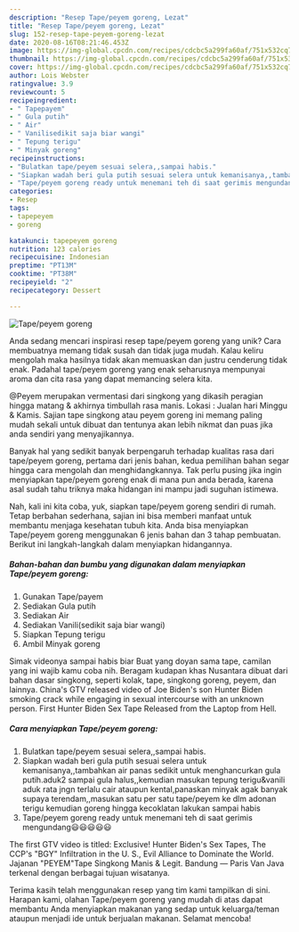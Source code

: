 ```yaml
---
description: "Resep Tape/peyem goreng, Lezat"
title: "Resep Tape/peyem goreng, Lezat"
slug: 152-resep-tape-peyem-goreng-lezat
date: 2020-08-16T08:21:46.453Z
image: https://img-global.cpcdn.com/recipes/cdcbc5a299fa60af/751x532cq70/tapepeyem-goreng-foto-resep-utama.jpg
thumbnail: https://img-global.cpcdn.com/recipes/cdcbc5a299fa60af/751x532cq70/tapepeyem-goreng-foto-resep-utama.jpg
cover: https://img-global.cpcdn.com/recipes/cdcbc5a299fa60af/751x532cq70/tapepeyem-goreng-foto-resep-utama.jpg
author: Lois Webster
ratingvalue: 3.9
reviewcount: 5
recipeingredient:
- " Tapepayem"
- " Gula putih"
- " Air"
- " Vanilisedikit saja biar wangi"
- " Tepung terigu"
- " Minyak goreng"
recipeinstructions:
- "Bulatkan tape/peyem sesuai selera,,sampai habis."
- "Siapkan wadah beri gula putih sesuai selera untuk kemanisanya,,tambahkan air panas sedikit untuk menghancurkan gula putih.aduk2 sampai gula halus,,kemudian masukan tepung terigu&amp;vanili aduk rata jngn terlalu cair ataupun kental,panaskan minyak agak banyak supaya terendam,,masukan satu per satu tape/peyem ke dlm adonan terigu kemudian goreng hingga kecoklatan lakukan sampai habis"
- "Tape/peyem goreng ready untuk menemani teh di saat gerimis mengundang😃😃😃😃😃"
categories:
- Resep
tags:
- tapepeyem
- goreng

katakunci: tapepeyem goreng 
nutrition: 123 calories
recipecuisine: Indonesian
preptime: "PT13M"
cooktime: "PT38M"
recipeyield: "2"
recipecategory: Dessert

---
```



![Tape/peyem goreng](https://img-global.cpcdn.com/recipes/cdcbc5a299fa60af/751x532cq70/tapepeyem-goreng-foto-resep-utama.jpg)

Anda sedang mencari inspirasi resep tape/peyem goreng yang unik? Cara membuatnya memang tidak susah dan tidak juga mudah. Kalau keliru mengolah maka hasilnya tidak akan memuaskan dan justru cenderung tidak enak. Padahal tape/peyem goreng yang enak seharusnya mempunyai aroma dan cita rasa yang dapat memancing selera kita.

@Peyem merupakan vermentasi dari singkong yang dikasih peragian hingga matang &amp; akhirnya timbullah rasa manis. Lokasi : Jualan hari Minggu &amp; Kamis. Sajian tape singkong atau peyem goreng ini memang paling mudah sekali untuk dibuat dan tentunya akan lebih nikmat dan puas jika anda sendiri yang menyajikannya.

Banyak hal yang sedikit banyak berpengaruh terhadap kualitas rasa dari tape/peyem goreng, pertama dari jenis bahan, kedua pemilihan bahan segar hingga cara mengolah dan menghidangkannya. Tak perlu pusing jika ingin menyiapkan tape/peyem goreng enak di mana pun anda berada, karena asal sudah tahu triknya maka hidangan ini mampu jadi suguhan istimewa.


Nah, kali ini kita coba, yuk, siapkan tape/peyem goreng sendiri di rumah. Tetap berbahan sederhana, sajian ini bisa memberi manfaat untuk membantu menjaga kesehatan tubuh kita. Anda bisa menyiapkan Tape/peyem goreng menggunakan 6 jenis bahan dan 3 tahap pembuatan. Berikut ini langkah-langkah dalam menyiapkan hidangannya.

<!--inarticleads1-->

##### Bahan-bahan dan bumbu yang digunakan dalam menyiapkan Tape/peyem goreng:

1. Gunakan  Tape/payem
1. Sediakan  Gula putih
1. Sediakan  Air
1. Sediakan  Vanili(sedikit saja biar wangi)
1. Siapkan  Tepung terigu
1. Ambil  Minyak goreng


Simak videonya sampai habis biar Buat yang doyan sama tape, camilan yang ini wajib kamu coba nih. Beragam kudapan khas Nusantara dibuat dari bahan dasar singkong, seperti kolak, tape, singkong goreng, peyem, dan lainnya. China&#39;s GTV released video of Joe Biden&#39;s son Hunter Biden smoking crack while engaging in sexual intercourse with an unknown person. First Hunter Biden Sex Tape Released from the Laptop from Hell. 

<!--inarticleads2-->

##### Cara menyiapkan Tape/peyem goreng:

1. Bulatkan tape/peyem sesuai selera,,sampai habis.
1. Siapkan wadah beri gula putih sesuai selera untuk kemanisanya,,tambahkan air panas sedikit untuk menghancurkan gula putih.aduk2 sampai gula halus,,kemudian masukan tepung terigu&amp;vanili aduk rata jngn terlalu cair ataupun kental,panaskan minyak agak banyak supaya terendam,,masukan satu per satu tape/peyem ke dlm adonan terigu kemudian goreng hingga kecoklatan lakukan sampai habis
1. Tape/peyem goreng ready untuk menemani teh di saat gerimis mengundang😃😃😃😃😃


The first GTV video is titled: Exclusive! Hunter Biden&#39;s Sex Tapes, The CCP&#39;s &#34;BGY&#34; Infiltration in the U. S., Evil Alliance to Dominate the World. Jajanan &#34;PEYEM&#34;Tape Singkong Manis &amp; Legit. Bandung — Paris Van Java terkenal dengan berbagai tujuan wisatanya. 

Terima kasih telah menggunakan resep yang tim kami tampilkan di sini. Harapan kami, olahan Tape/peyem goreng yang mudah di atas dapat membantu Anda menyiapkan makanan yang sedap untuk keluarga/teman ataupun menjadi ide untuk berjualan makanan. Selamat mencoba!
